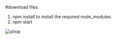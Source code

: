 #download files
1. npm install to install the required node_modules.
2. npm start

![shop](https://github.com/wr125/frontend/assets/20228047/697ad1ef-3f9e-4c63-b1af-e6406157dffe)
